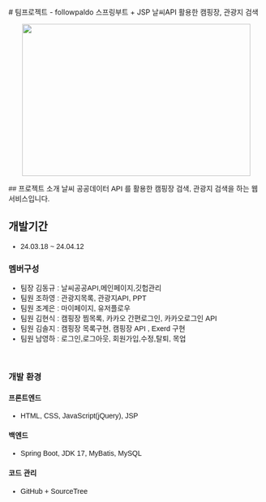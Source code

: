 <link rel="stylesheet" as="style" crossorigin href="https://cdn.jsdelivr.net/gh/orioncactus/pretendard@v1.3.9/dist/web/variable/pretendardvariable.min.css" />
<div className="git">
# 팀프로젝트 - followpaldo
스프링부트 + JSP 날씨API 활용한 캠핑장, 관광지 검색
<br>
<p align="center"><img src="https://github.com/followpaldo/followpaldo_project/assets/151708233/333d689f-b45a-498f-9b56-4318beda2421" width="450" height="300"></p>


<div style="font-family: 'Pretendard Variable', sans-serif;">
## 프로젝트 소개
날씨 공공데이터 API 를 활용한 캠핑장 검색, 관광지 검색을 하는 웹 서비스입니다.
<br>

## 개발기간 
* 24.03.18 ~ 24.04.12

### 멤버구성
- 팀장 김동규 : 날씨공공API,메인페이지,깃헙관리
- 팀원 조하영 : 관광지목록, 관광지API, PPT
- 팀원 조계은 : 마이페이지, 유저플로우
- 팀원 김현식 : 캠핑장 찜목록, 카카오 간편로그인, 카카오로그인 API
- 팀원 김솔지 : 캠핑장 목록구현, 캠핑장 API , Exerd 구현
- 팀원 남영하 : 로그인,로그아웃, 회원가입,수정,탈퇴, 목업
<br>

### 개발 환경

#### 프론트엔드
- HTML, CSS, JavaScript(jQuery), JSP
#### 백엔드
- Spring Boot, JDK 17, MyBatis, MySQL
#### 코드 관리
- GitHub + SourceTree

</div>
  
